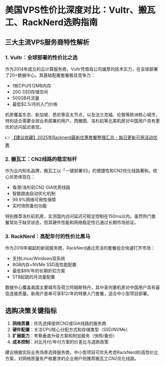 # 美国VPS性价比深度对比：Vultr、搬瓦工、RackNerd选购指南

## 三大主流VPS服务商特性解析

### 1. Vultr：全球部署的性价比之选
作为2014年成立的云计算服务商，Vultr凭借母公司雄厚的技术实力，在全球部署了20+数据中心。其基础配置套餐极具竞争力：
- 1核CPU/512MB内存
- 20G SSD存储空间
- 500GB月流量
- 最低$2.5/月的入门价格

机房覆盖东京、新加坡、悉尼等亚太节点，以及法兰克福、伦敦等欧洲核心城市，特别适合需要全球业务部署的用户。西雅图、洛杉矶等北美机房对中国用户具有更优的访问延迟表现。

👉 [【建议收藏】2025年Racknerd最新优惠套餐整理汇总 - 每日更新可用活动优惠](https://bit.ly/Rack_Nerd)

### 2. 搬瓦工：CN2线路的稳定标杆
作为业内知名品牌，搬瓦工以「一键部署SS」的便捷性和CN2优化线路著称。核心优势体现在：
- 香港/洛杉矶CN2 GIA优质线路
- 智能路由自动优化机制
- 99.9%网络可用性保障
- 实时快照备份功能

特别推荐洛杉矶机房，实测国内访问延迟可稳定控制在150ms以内。虽然热门套餐常处于缺货状态，但其硬件性能和网络稳定性已通过长期市场验证。

### 3. RackNerd：高配年付的性价比黑马
作为2019年崛起的新锐服务商，RackNerd通过灵活的套餐组合快速打开市场：
- 支持Linux/Windows双系统
- 8GB内存+NVMe SSD高性能配置
- 最低$89/年的长期折扣方案
- 5TB起跳的月流量配置

数据中心覆盖美国主要城市及荷兰阿姆斯特丹，其中圣何塞机房对中国用户具有最佳连接质量。新用户首单可享$12/年的特惠入门套餐，适合中小型项目部署。

## 选购决策关键指标
1. **网络质量**：优先选择提供CN2或GIA线路的服务商
2. **硬件配置**：关注CPU核心分配方式和存储类型（SSD/NVMe）
3. **扩展能力**：考察垂直升级方案和附加服务（快照/备份）
4. **成本控制**：对比月付/年付方案的价差比与退款政策

建议根据实际业务场景选择服务商，中小型项目可优先考虑RackNerd的高性价比方案，对网络质量有严格要求的企业用户则推荐搬瓦工CN2优化线路。